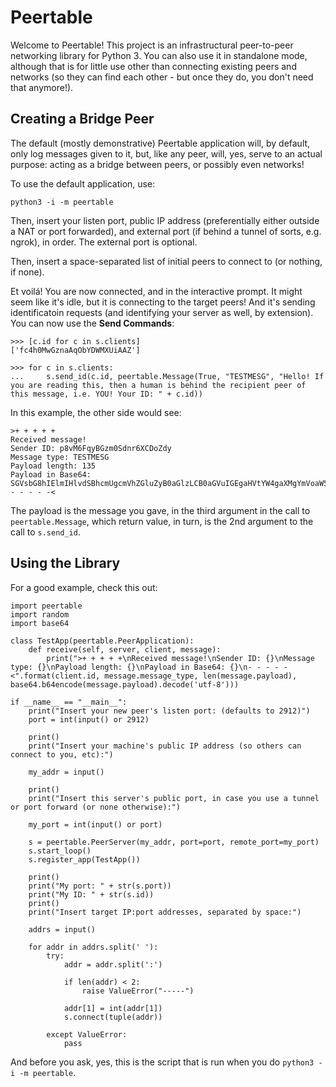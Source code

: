 # Peertable

Welcome to Peertable! This project is an infrastructural peer-to-peer
networking library for Python 3. You can also use it in standalone
mode, although that is for little use other than connecting
existing peers and networks (so they can find each other - but
once they do, you don't need that anymore!).

## Creating a Bridge Peer

The default (mostly demonstrative) Peertable application will,
by default, only log messages given to it, but, like any peer, will,
yes, serve to an actual purpose: acting as a bridge between peers, or
possibly even networks!

To use the default application, use:

    python3 -i -m peertable
    
Then, insert your listen port, public IP address (preferentially either
outside a NAT or port forwarded), and external port (if behind a tunnel
of sorts, e.g. ngrok), in order. The external port is optional.

Then, insert a space-separated list of initial peers to connect to (or
nothing, if none).

Et voilá! You are now connected, and in the interactive prompt. It might
seem like it's idle, but it is connecting to the target peers! And it's
sending identificatoin requests (and identifying your server as well, by
extension). You can now use the **Send Commands**:

    >>> [c.id for c in s.clients]
    ['fc4h0MwGznaAqObYDWMXUiAAZ']
    
    >>> for c in s.clients:
    ...     s.send_id(c.id, peertable.Message(True, "TESTMESG", "Hello! If you are reading this, then a human is behind the recipient peer of this message, i.e. YOU! Your ID: " + c.id))
    
In this example, the other side would see:

    >+ + + + +
    Received message!
    Sender ID: p8vM6FqyBGzm0Sdnr6XCDoZdy
    Message type: TESTMESG
    Payload length: 135
    Payload in Base64: SGVsbG8hIElmIHlvdSBhcmUgcmVhZGluZyB0aGlzLCB0aGVuIGEgaHVtYW4gaXMgYmVoaW5kIHRoZSByZWNpcGllbnQgcGVlciBvZiB0aGlzIG1lc3NhZ2UsIGkuZS4gWU9VISBZb3VyIElEOiBmYzRoME13R3puYUFxT2JZRFdNWFVpQUFa
    - - - - -<
    
The payload is the message you gave, in the third argument in the call to `peertable.Message`, which return value, in turn, is the 2nd argument to the call to `s.send_id`.

## Using the Library

For a good example, check this out:

    import peertable
    import random
    import base64

    class TestApp(peertable.PeerApplication):
        def receive(self, server, client, message):
            print(">+ + + + +\nReceived message!\nSender ID: {}\nMessage type: {}\nPayload length: {}\nPayload in Base64: {}\n- - - - -<".format(client.id, message.message_type, len(message.payload), base64.b64encode(message.payload).decode('utf-8')))

    if __name__ == "__main__":
        print("Insert your new peer's listen port: (defaults to 2912)")
        port = int(input() or 2912)
        
        print()
        print("Insert your machine's public IP address (so others can connect to you, etc):")
        
        my_addr = input()
        
        print()
        print("Insert this server's public port, in case you use a tunnel or port forward (or none otherwise):")
        
        my_port = int(input() or port)
        
        s = peertable.PeerServer(my_addr, port=port, remote_port=my_port)
        s.start_loop()
        s.register_app(TestApp())
        
        print()
        print("My port: " + str(s.port))
        print("My ID: " + str(s.id))
        print()
        print("Insert target IP:port addresses, separated by space:")
        
        addrs = input()
        
        for addr in addrs.split(' '):
            try:    
                addr = addr.split(':')
            
                if len(addr) < 2:
                    raise ValueError("-----")
                
                addr[1] = int(addr[1])
                s.connect(tuple(addr))
                
            except ValueError:
                pass
                
And before you ask, yes, this is the script that is run when you do `python3 -i -m peertable`.